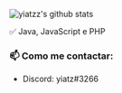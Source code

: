 
![yiatzz's github stats](https://github-readme-stats.vercel.app/api?username=yiatzz&count_private=true&theme=radical)

✅ Java, JavaScript e PHP

### 📫 Como me contactar:
  - Discord: yiatz#3266
